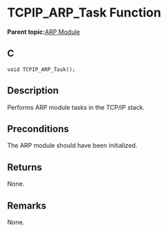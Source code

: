 # TCPIP\_ARP\_Task Function

**Parent topic:**[ARP Module](GUID-3DCBF1EB-5623-4419-B244-DDD9B01704EE.md)

## C

```
void TCPIP_ARP_Task();
```

## Description

Performs ARP module tasks in the TCP/IP stack.

## Preconditions

The ARP module should have been initialized.

## Returns

None.

## Remarks

None.

